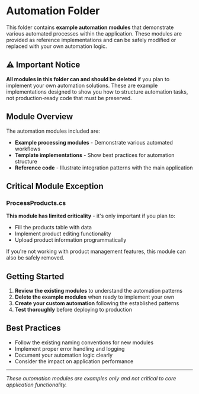 # Automation Folder

This folder contains **example automation modules** that demonstrate various automated processes within the application. These modules are provided as reference implementations and can be safely modified or replaced with your own automation logic.

## ⚠️ Important Notice

**All modules in this folder can and should be deleted** if you plan to implement your own automation solutions. These are example implementations designed to show you how to structure automation tasks, not production-ready code that must be preserved.

## Module Overview

The automation modules included are:

- **Example processing modules** - Demonstrate various automated workflows
- **Template implementations** - Show best practices for automation structure
- **Reference code** - Illustrate integration patterns with the main application

## Critical Module Exception

### ProcessProducts.cs

**This module has limited criticality** - it's only important if you plan to:
- Fill the products table with data
- Implement product editing functionality  
- Upload product information programmatically

If you're not working with product management features, this module can also be safely removed.

## Getting Started

1. **Review the existing modules** to understand the automation patterns
2. **Delete the example modules** when ready to implement your own
3. **Create your custom automation** following the established patterns
4. **Test thoroughly** before deploying to production

## Best Practices

- Follow the existing naming conventions for new modules
- Implement proper error handling and logging
- Document your automation logic clearly
- Consider the impact on application performance

---

*These automation modules are examples only and not critical to core application functionality.*